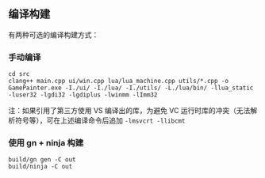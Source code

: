 ## 编译构建

有两种可选的编译构建方式：

### 手动编译

```shell
cd src
clang++ main.cpp ui/win.cpp lua/lua_machine.cpp utils/*.cpp -o GamePainter.exe -I./ui/ -I./lua/ -I./utils/ -L./lua/bin/ -llua_static -luser32 -lgdi32 -lgdiplus -lwinmm -lImm32
```

注：如果引用了第三方使用 VS 编译出的库，为避免 VC 运行时库的冲突（无法解析符号等），可在上述编译命令后追加 `-lmsvcrt -llibcmt`

### 使用 gn + ninja 构建

```shell
build/gn gen -C out
build/ninja -C out
```

